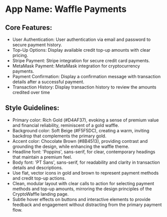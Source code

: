 # **App Name**: Waffle Payments

## Core Features:

- User Authentication: User authentication via email and password to secure payment history.
- Top-Up Options: Display available credit top-up amounts with clear pricing.
- Stripe Payment: Stripe integration for secure credit card payments.
- MetaMask Payment: MetaMask integration for cryptocurrency payments.
- Payment Confirmation: Display a confirmation message with transaction details after a successful payment.
- Transaction History: Display transaction history to review the amounts credited over time

## Style Guidelines:

- Primary color: Rich Gold (#D4AF37), evoking a sense of premium value and financial reliability, reminiscent of a gold waffle.
- Background color: Soft Beige (#F5F5DC), creating a warm, inviting backdrop that complements the primary gold.
- Accent color: Chocolate Brown (#8B4513), providing contrast and grounding the design, while enhancing the waffle theme.
- Headline font: 'Poppins', sans-serif, for clear, contemporary headings that maintain a premium feel.
- Body font: 'PT Sans', sans-serif, for readability and clarity in transaction details and descriptions.
- Use flat, vector icons in gold and brown to represent payment methods and credit top-up actions.
- Clean, modular layout with clear calls to action for selecting payment methods and top-up amounts, mirroring the design principles of the CryptoWaffle landing page.
- Subtle hover effects on buttons and interactive elements to provide feedback and engagement without distracting from the primary payment flow.